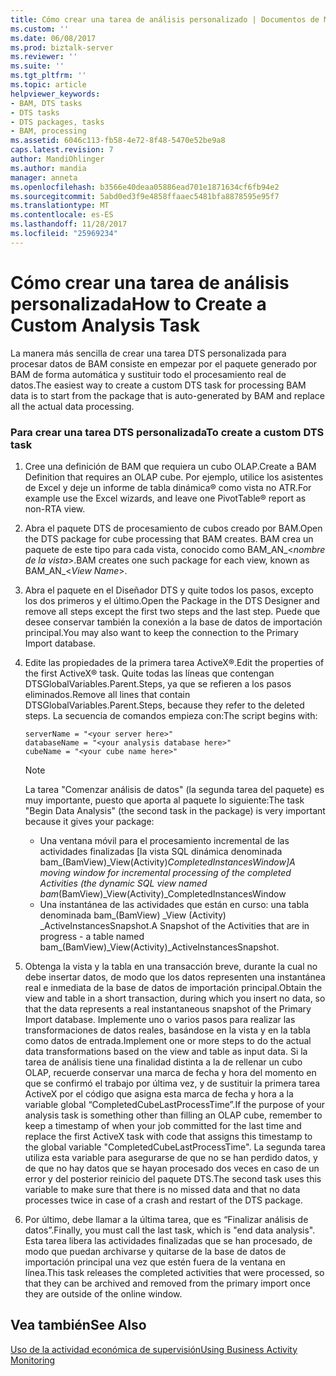 ```yaml
---
title: Cómo crear una tarea de análisis personalizado | Documentos de Microsoft
ms.custom: ''
ms.date: 06/08/2017
ms.prod: biztalk-server
ms.reviewer: ''
ms.suite: ''
ms.tgt_pltfrm: ''
ms.topic: article
helpviewer_keywords:
- BAM, DTS tasks
- DTS tasks
- DTS packages, tasks
- BAM, processing
ms.assetid: 6046c113-fb58-4e72-8f48-5470e52be9a8
caps.latest.revision: 7
author: MandiOhlinger
ms.author: mandia
manager: anneta
ms.openlocfilehash: b3566e40deaa05886ead701e1871634cf6fb94e2
ms.sourcegitcommit: 5abd0ed3f9e4858ffaaec5481bfa8878595e95f7
ms.translationtype: MT
ms.contentlocale: es-ES
ms.lasthandoff: 11/28/2017
ms.locfileid: "25969234"
---
```

# <a name="how-to-create-a-custom-analysis-task"></a><span data-ttu-id="0bbce-102">Cómo crear una tarea de análisis personalizada</span><span class="sxs-lookup"><span data-stu-id="0bbce-102">How to Create a Custom Analysis Task</span></span>
<span data-ttu-id="0bbce-103">La manera más sencilla de crear una tarea DTS personalizada para procesar datos de BAM consiste en empezar por el paquete generado por BAM de forma automática y sustituir todo el procesamiento real de datos.</span><span class="sxs-lookup"><span data-stu-id="0bbce-103">The easiest way to create a custom DTS task for processing BAM data is to start from the package that is auto-generated by BAM and replace all the actual data processing.</span></span>  
  
### <a name="to-create-a-custom-dts-task"></a><span data-ttu-id="0bbce-104">Para crear una tarea DTS personalizada</span><span class="sxs-lookup"><span data-stu-id="0bbce-104">To create a custom DTS task</span></span>  
  
1.  <span data-ttu-id="0bbce-105">Cree una definición de BAM que requiera un cubo OLAP.</span><span class="sxs-lookup"><span data-stu-id="0bbce-105">Create a BAM Definition that requires an OLAP cube.</span></span> <span data-ttu-id="0bbce-106">Por ejemplo, utilice los asistentes de Excel y deje un informe de tabla dinámica® como vista no ATR.</span><span class="sxs-lookup"><span data-stu-id="0bbce-106">For example use the Excel wizards, and leave one PivotTable® report as non-RTA view.</span></span>  
  
2.  <span data-ttu-id="0bbce-107">Abra el paquete DTS de procesamiento de cubos creado por BAM.</span><span class="sxs-lookup"><span data-stu-id="0bbce-107">Open the DTS package for cube processing that BAM creates.</span></span> <span data-ttu-id="0bbce-108">BAM crea un paquete de este tipo para cada vista, conocido como BAM_AN_\<*nombre de la vista*\>.</span><span class="sxs-lookup"><span data-stu-id="0bbce-108">BAM creates one such package for each view, known as BAM_AN_\<*View Name*\>.</span></span>  
  
3.  <span data-ttu-id="0bbce-109">Abra el paquete en el Diseñador DTS y quite todos los pasos, excepto los dos primeros y el último.</span><span class="sxs-lookup"><span data-stu-id="0bbce-109">Open the Package in the DTS Designer and remove all steps except the first two steps and the last step.</span></span> <span data-ttu-id="0bbce-110">Puede que desee conservar también la conexión a la base de datos de importación principal.</span><span class="sxs-lookup"><span data-stu-id="0bbce-110">You may also want to keep the connection to the Primary Import database.</span></span>  
  
4.  <span data-ttu-id="0bbce-111">Edite las propiedades de la primera tarea ActiveX®.</span><span class="sxs-lookup"><span data-stu-id="0bbce-111">Edit the properties of the first ActiveX® task.</span></span> <span data-ttu-id="0bbce-112">Quite todas las líneas que contengan DTSGlobalVariables.Parent.Steps, ya que se refieren a los pasos eliminados.</span><span class="sxs-lookup"><span data-stu-id="0bbce-112">Remove all lines that contain DTSGlobalVariables.Parent.Steps, because they refer to the deleted steps.</span></span> <span data-ttu-id="0bbce-113">La secuencia de comandos empieza con:</span><span class="sxs-lookup"><span data-stu-id="0bbce-113">The script begins with:</span></span>  
  
    ```  
    serverName = "<your server here>"   
    databaseName = "<your analysis database here>"  
    cubeName = "<your cube name here>"  
    ```  
  
    > [!NOTE]
    >  <span data-ttu-id="0bbce-114">La tarea "Comenzar análisis de datos" (la segunda tarea del paquete) es muy importante, puesto que aporta al paquete lo siguiente:</span><span class="sxs-lookup"><span data-stu-id="0bbce-114">The task "Begin Data Analysis" (the second task in the package) is very important because it gives your package:</span></span>  
    >   
    >  -   <span data-ttu-id="0bbce-115">Una ventana móvil para el procesamiento incremental de las actividades finalizadas [la vista SQL dinámica denominada bam_(BamView)_View(Activity)_CompletedInstancesWindow]</span><span class="sxs-lookup"><span data-stu-id="0bbce-115">A moving window for incremental processing of the completed Activities (the dynamic SQL view named  bam_(BamView)_View(Activity)_CompletedInstancesWindow</span></span>  
    > -   <span data-ttu-id="0bbce-116">Una instantánea de las actividades que están en curso: una tabla denominada bam\_(BamView) _View (Activity) _ActiveInstancesSnapshot.</span><span class="sxs-lookup"><span data-stu-id="0bbce-116">A Snapshot of the Activities that are in progress - a table named  bam\_(BamView)_View(Activity)_ActiveInstancesSnapshot.</span></span>  
  
5.  <span data-ttu-id="0bbce-117">Obtenga la vista y la tabla en una transacción breve, durante la cual no debe insertar datos, de modo que los datos representen una instantánea real e inmediata de la base de datos de importación principal.</span><span class="sxs-lookup"><span data-stu-id="0bbce-117">Obtain the view and table in a short transaction, during which you insert no data, so that the data represents a real instantaneous snapshot of the Primary Import database.</span></span> <span data-ttu-id="0bbce-118">Implemente uno o varios pasos para realizar las transformaciones de datos reales, basándose en la vista y en la tabla como datos de entrada.</span><span class="sxs-lookup"><span data-stu-id="0bbce-118">Implement one or more steps to do the actual data transformations based on the view and table as input data.</span></span> <span data-ttu-id="0bbce-119">Si la tarea de análisis tiene una finalidad distinta a la de rellenar un cubo OLAP, recuerde conservar una marca de fecha y hora del momento en que se confirmó el trabajo por última vez, y de sustituir la primera tarea ActiveX por el código que asigna esta marca de fecha y hora a la variable global “CompletedCubeLastProcessTime”.</span><span class="sxs-lookup"><span data-stu-id="0bbce-119">If the purpose of your analysis task is something other than filling an OLAP cube, remember to keep a timestamp of when your job committed for the last time and replace the first ActiveX task with code that assigns this timestamp to the global variable "CompletedCubeLastProcessTime".</span></span> <span data-ttu-id="0bbce-120">La segunda tarea utiliza esta variable para asegurarse de que no se han perdido datos, y de que no hay datos que se hayan procesado dos veces en caso de un error y del posterior reinicio del paquete DTS.</span><span class="sxs-lookup"><span data-stu-id="0bbce-120">The second task uses this variable to make sure that there is no missed data and that no data processes twice in case of a crash and restart of the DTS package.</span></span>  
  
6.  <span data-ttu-id="0bbce-121">Por último, debe llamar a la última tarea, que es “Finalizar análisis de datos”.</span><span class="sxs-lookup"><span data-stu-id="0bbce-121">Finally, you must call the last task, which is "end data analysis".</span></span> <span data-ttu-id="0bbce-122">Esta tarea libera las actividades finalizadas que se han procesado, de modo que puedan archivarse y quitarse de la base de datos de importación principal una vez que estén fuera de la ventana en línea.</span><span class="sxs-lookup"><span data-stu-id="0bbce-122">This task releases the completed activities that were processed, so that they can be archived and removed from the primary import once they are outside of the online window.</span></span>  
  
## <a name="see-also"></a><span data-ttu-id="0bbce-123">Vea también</span><span class="sxs-lookup"><span data-stu-id="0bbce-123">See Also</span></span>  
 [<span data-ttu-id="0bbce-124">Uso de la actividad económica de supervisión</span><span class="sxs-lookup"><span data-stu-id="0bbce-124">Using Business Activity Monitoring</span></span>](../core/using-business-activity-monitoring.md)